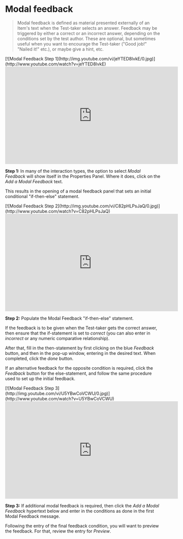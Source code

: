 # Modal feedback

>Modal feedback is defined as material presented externally of an Item's text when the Test-taker selects an answer. Feedback may be triggered by either a correct or an incorrect answer, depending on the conditions set by the test author. These are optional, but sometimes useful when you want to encourage the Test-taker ("Good job!" "Nailed it!" etc.), or maybe give a hint, etc.

<div class="hidden-video">
[![Modal Feedback Step 1](http://img.youtube.com/vi/jeYTED8lvkE/0.jpg)](http://www.youtube.com/watch?v=jeYTED8lvkE)
</div>

<iframe width="560" height="315" src="https://www.youtube.com/embed/jeYTED8lvkE" frameborder="0" allowfullscreen></iframe>

**Step 1:** In many of the interaction types, the option to select *Modal Feedback* will show itself in the Properties Panel. Where it does, click on the *Add a Modal Feedback* text.

This results in the opening of a modal feedback panel that sets an initial conditional "if-then-else" statement.

<div class="hidden-video">
[![Modal Feedback Step 2](http://img.youtube.com/vi/C82pHLPsJaQ/0.jpg)](http://www.youtube.com/watch?v=C82pHLPsJaQ)
</div>

<iframe width="560" height="315" src="https://www.youtube.com/embed/C82pHLPsJaQ" frameborder="0" allowfullscreen></iframe>

**Step 2:** Populate the Modal Feedback "if-then-else" statement.

If the feedback is to be given when the Test-taker gets the correct answer, then ensure that the if-statement is set to *correct* (you can also enter in *incorrect* or any numeric comparative relationship). 

After that, fill in the then-statement by first clicking on the blue *Feedback* button, and then in the pop-up window, entering in the desired text. When completed, click the *done* button. 

If an alternative feedback for the opposite condition is required, click the *Feedback* button for the else-statement, and follow the same procedure used to set up the initial feedback.

<div class="hidden-video">
[![Modal Feedback Step 3](http://img.youtube.com/vi/U5YBwCoVCWU/0.jpg)](http://www.youtube.com/watch?v=U5YBwCoVCWU)
</div>

<iframe width="560" height="315" src="https://www.youtube.com/embed/U5YBwCoVCWU" frameborder="0" allowfullscreen></iframe>

**Step 3:** If additional modal feedback is required, then click the *Add a Modal Feedback* hypertext below and enter in the conditions as done in the first Modal Feedback message.

Following the entry of the final feedback condition, you will want to preview the feedback. For that, review the entry for *Preview*.